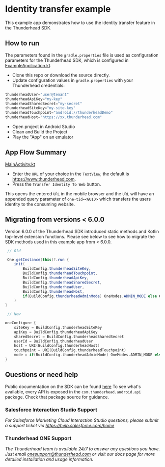 # Identity transfer example

This example app demonstrates how to use the identity transfer feature in the Thunderhead SDK.  

## How to run

The parameters found in the `gradle.properties` file is used as configuration parameters for the Thunderhead SDK, which is configured in [ExampleApplication.kt](https://github.com/thunderheadone/one-sdk-android/blob/master/examples/identity-transfer-example/app/src/main/java/com/thunderhead/identitytransferexample/ExampleApplication.kt).

* Clone this repo or download the source directly.
* Update configuration values in `gradle.properties` with your Thunderhead credentials:
```java
thunderheadUser="user@tenant"
thunderheadApiKey="my-key"
thunderheadSharedSecret="my-secret"
thunderheadSiteKey="my-site-key"
thunderheadTouchpoint="android://thunderheadDemo"
thunderheadHost="https://xx.thunderhead.com"
```
* Open project in Android Studio
* Clean and Build the Project
* Play the "App" on an emulator

## App Flow Summary

[MainActivity.kt](https://github.com/thunderheadone/one-sdk-android/blob/master/examples/identity-transfer-example/app/src/main/java/com/thunderhead/identitytransferexample/MainActivity.kt)
 * Enter the `URL` of your choice in the `TextView`, the default is https://www.thunderhead.com.
 * Press the `Transfer Identity To Web`  button.

This opens the entered `URL` in the mobile browser and the `URL` will have an appended query parameter of `one-tid=<GUID>` which transfers the users identity to the consuming website.

## Migrating from versions < 6.0.0

Version 6.0.0 of the Thunderhead SDK introduced static methods and Kotlin top-level extension functions.
Please see below to see how to migrate the SDK methods used in this example app from < 6.0.0.  

```java
 // Old 

 One.getInstance(this)?.run {
	init(
		BuildConfig.thunderheadSiteKey,
		BuildConfig.thunderheadTouchpoint,
		BuildConfig.thunderheadApiKey,
		BuildConfig.thunderheadSharedSecret,
		BuildConfig.thunderheadUser,
		BuildConfig.thunderheadHost,
		if(BuildConfig.thunderheadAdminMode) OneModes.ADMIN_MODE else OneModes.USER_MODE
	)
}
```

```kotlin
 // New 

oneConfigure {
	siteKey = BuildConfig.thunderheadSiteKey
	apiKey = BuildConfig.thunderheadApiKey
	sharedSecret = BuildConfig.thunderheadSharedSecret
	userId = BuildConfig.thunderheadUser
	host = URI(BuildConfig.thunderheadHost)
	touchpoint = URI(BuildConfig.thunderheadTouchpoint)
	mode = if(BuildConfig.thunderheadAdminMode) OneModes.ADMIN_MODE else OneModes.USER_MODE
}
```

## Questions or need help
Public documentation on the SDK can be found [here](https://github.com/thunderheadone/one-sdk-android)
To see what's available, every API is exposed in the `com.thunderhead.android.api` package.  Check that package source for guidance.

### Salesforce Interaction Studio Support
_For Salesforce Marketing Cloud Interaction Studio questions, please submit a support ticket via https://help.salesforce.com/home_

### Thunderhead ONE Support
_The Thunderhead team is available 24/7 to answer any questions you have. Just email [onesupport@thunderhead.com](mailto:onesupport@thunderhead.com) or visit our docs page for more detailed installation and usage information._